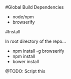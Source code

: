 #Global Build Dependencies

- node/npm
- browserify

#Install

In root directory of the repo...

- npm install -g browserify
- npm install
- bower install

@TODO: Script this